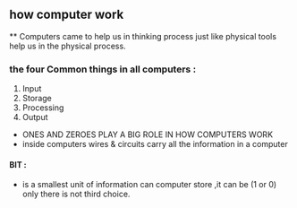 ## how computer work
 ** Computers came to help us in thinking process just like physical tools help us in the physical process.

### the four Common things in all computers :
1. Input
2. Storage
3. Processing
4. Output
 - ONES AND ZEROES PLAY A BIG ROLE IN HOW COMPUTERS WORK
 - inside computers wires & circuits carry all the information in a computer
#### BIT :
- is a smallest unit of information can computer store ,it can be (1 or 0) only there is not third choice.
